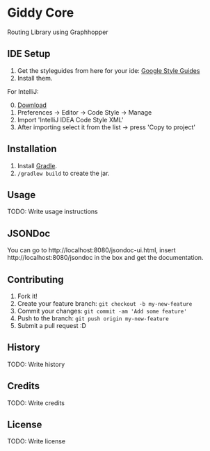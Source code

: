 # Giddy Core

Routing Library using Graphhopper

## IDE Setup

1. Get the styleguides from here for your ide: [Google Style Guides](https://github.com/google/styleguide)
2. Install them.

For IntelliJ:

0. [Download](https://raw.githubusercontent.com/google/styleguide/gh-pages/intellij-java-google-style.xml)
1. Preferences -> Editor -> Code Style -> Manage 
2. Import 'IntelliJ IDEA Code Style XML' 
3. After importing select it from the list -> press 'Copy to project'

## Installation

1. Install [Gradle](https://gradle.org/gradle-download/).
2. `/gradlew build` to create the jar.

## Usage

TODO: Write usage instructions


## JSONDoc

You can go to http://localhost:8080/jsondoc-ui.html, insert http://localhost:8080/jsondoc in the box and get the documentation.

## Contributing

1. Fork it!
2. Create your feature branch: `git checkout -b my-new-feature`
3. Commit your changes: `git commit -am 'Add some feature'`
4. Push to the branch: `git push origin my-new-feature`
5. Submit a pull request :D

## History

TODO: Write history

## Credits

TODO: Write credits

## License

TODO: Write license
